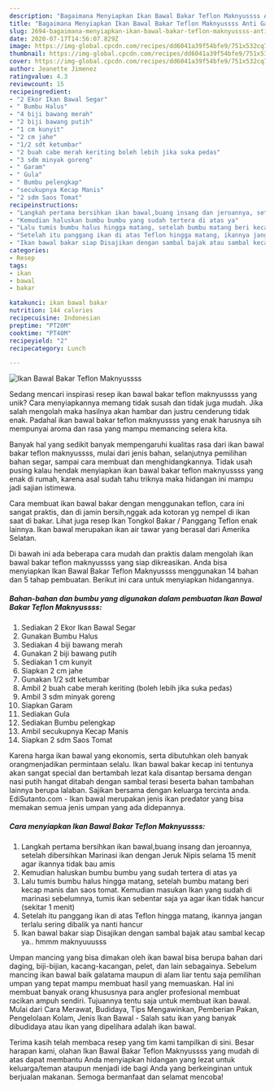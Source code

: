 ```yaml
---
description: "Bagaimana Menyiapkan Ikan Bawal Bakar Teflon Maknyussss Anti Gagal"
title: "Bagaimana Menyiapkan Ikan Bawal Bakar Teflon Maknyussss Anti Gagal"
slug: 2694-bagaimana-menyiapkan-ikan-bawal-bakar-teflon-maknyussss-anti-gagal
date: 2020-07-17T14:56:07.829Z
image: https://img-global.cpcdn.com/recipes/dd6041a39f54bfe9/751x532cq70/ikan-bawal-bakar-teflon-maknyussss-foto-resep-utama.jpg
thumbnail: https://img-global.cpcdn.com/recipes/dd6041a39f54bfe9/751x532cq70/ikan-bawal-bakar-teflon-maknyussss-foto-resep-utama.jpg
cover: https://img-global.cpcdn.com/recipes/dd6041a39f54bfe9/751x532cq70/ikan-bawal-bakar-teflon-maknyussss-foto-resep-utama.jpg
author: Jeanette Jimenez
ratingvalue: 4.3
reviewcount: 15
recipeingredient:
- "2 Ekor Ikan Bawal Segar"
- " Bumbu Halus"
- "4 biji bawang merah"
- "2 biji bawang putih"
- "1 cm kunyit"
- "2 cm jahe"
- "1/2 sdt ketumbar"
- "2 buah cabe merah keriting boleh lebih jika suka pedas"
- "3 sdm minyak goreng"
- " Garam"
- " Gula"
- " Bumbu pelengkap"
- "secukupnya Kecap Manis"
- "2 sdm Saos Tomat"
recipeinstructions:
- "Langkah pertama bersihkan ikan bawal,buang insang dan jeroannya, setelah dibersihkan Marinasi ikan dengan Jeruk Nipis selama 15 menit agar ikannya tidak bau amis"
- "Kemudian haluskan bumbu bumbu yang sudah tertera di atas ya"
- "Lalu tumis bumbu halus hingga matang, setelah bumbu matang beri kecap manis dan saos tomat. Kemudian masukan Ikan yang sudah di marinasi sebelumnya, tumis ikan sebentar saja ya agar ikan tidak hancur (sekitar 1 menit)"
- "Setelah itu panggang ikan di atas Teflon hingga matang, ikannya jangan terlalu sering dibalik ya nanti hancur"
- "Ikan bawal bakar siap Disajikan dengan sambal bajak atau sambal kecap ya.. hmmm maknyuuusss"
categories:
- Resep
tags:
- ikan
- bawal
- bakar

katakunci: ikan bawal bakar 
nutrition: 144 calories
recipecuisine: Indonesian
preptime: "PT20M"
cooktime: "PT40M"
recipeyield: "2"
recipecategory: Lunch

---
```



![Ikan Bawal Bakar Teflon Maknyussss](https://img-global.cpcdn.com/recipes/dd6041a39f54bfe9/751x532cq70/ikan-bawal-bakar-teflon-maknyussss-foto-resep-utama.jpg)

Sedang mencari inspirasi resep ikan bawal bakar teflon maknyussss yang unik? Cara menyiapkannya memang tidak susah dan tidak juga mudah. Jika salah mengolah maka hasilnya akan hambar dan justru cenderung tidak enak. Padahal ikan bawal bakar teflon maknyussss yang enak harusnya sih mempunyai aroma dan rasa yang mampu memancing selera kita.

Banyak hal yang sedikit banyak mempengaruhi kualitas rasa dari ikan bawal bakar teflon maknyussss, mulai dari jenis bahan, selanjutnya pemilihan bahan segar, sampai cara membuat dan menghidangkannya. Tidak usah pusing kalau hendak menyiapkan ikan bawal bakar teflon maknyussss yang enak di rumah, karena asal sudah tahu triknya maka hidangan ini mampu jadi sajian istimewa.

Cara membuat ikan bawal bakar dengan menggunakan teflon, cara ini sangat praktis, dan di jamin bersih,nggak ada kotoran yg nempel di ikan saat di bakar. Lihat juga resep Ikan Tongkol Bakar / Panggang Teflon enak lainnya. Ikan bawal merupakan ikan air tawar yang berasal dari Amerika Selatan.


Di bawah ini ada beberapa cara mudah dan praktis dalam mengolah ikan bawal bakar teflon maknyussss yang siap dikreasikan. Anda bisa menyiapkan Ikan Bawal Bakar Teflon Maknyussss menggunakan 14 bahan dan 5 tahap pembuatan. Berikut ini cara untuk menyiapkan hidangannya.

<!--inarticleads1-->

##### Bahan-bahan dan bumbu yang digunakan dalam pembuatan Ikan Bawal Bakar Teflon Maknyussss:

1. Sediakan 2 Ekor Ikan Bawal Segar
1. Gunakan  Bumbu Halus
1. Sediakan 4 biji bawang merah
1. Gunakan 2 biji bawang putih
1. Sediakan 1 cm kunyit
1. Siapkan 2 cm jahe
1. Gunakan 1/2 sdt ketumbar
1. Ambil 2 buah cabe merah keriting (boleh lebih jika suka pedas)
1. Ambil 3 sdm minyak goreng
1. Siapkan  Garam
1. Sediakan  Gula
1. Sediakan  Bumbu pelengkap
1. Ambil secukupnya Kecap Manis
1. Siapkan 2 sdm Saos Tomat


Karena harga ikan bawal yang ekonomis, serta dibutuhkan oleh banyak orangmenjadikan permintaan selalu. Ikan bawal bakar kecap ini tentunya akan sangat special dan bertambah lezat kala disantap bersama dengan nasi putih hangat ditabah dengan sambal terasi beserta bahan tambahan lainnya berupa lalaban. Sajikan bersama dengan keluarga tercinta anda. EdiSutanto.com - Ikan bawal merupakan jenis ikan predator yang bisa memakan semua jenis umpan yang ada didepannya. 

<!--inarticleads2-->

##### Cara menyiapkan Ikan Bawal Bakar Teflon Maknyussss:

1. Langkah pertama bersihkan ikan bawal,buang insang dan jeroannya, setelah dibersihkan Marinasi ikan dengan Jeruk Nipis selama 15 menit agar ikannya tidak bau amis
1. Kemudian haluskan bumbu bumbu yang sudah tertera di atas ya
1. Lalu tumis bumbu halus hingga matang, setelah bumbu matang beri kecap manis dan saos tomat. Kemudian masukan Ikan yang sudah di marinasi sebelumnya, tumis ikan sebentar saja ya agar ikan tidak hancur (sekitar 1 menit)
1. Setelah itu panggang ikan di atas Teflon hingga matang, ikannya jangan terlalu sering dibalik ya nanti hancur
1. Ikan bawal bakar siap Disajikan dengan sambal bajak atau sambal kecap ya.. hmmm maknyuuusss


Umpan mancing yang bisa dimakan oleh ikan bawal bisa berupa bahan dari daging, biji-bijian, kacang-kacangan, pelet, dan lain sebagainya. Sebelum mancing ikan bawal baik galatama maupun di alam liar tentu saja pemilihan umpan yang tepat mampu membuat hasil yang memuaskan. Hal ini membuat banyak orang khususnya para angler profesional membuat racikan ampuh sendiri. Tujuannya tentu saja untuk membuat ikan bawal. Mulai dari Cara Merawat, Budidaya, Tips Mengawinkan, Pemberian Pakan, Pengelolaan Kolam, Jenis Ikan Bawal - Salah satu ikan yang banyak dibudidaya atau ikan yang dipelihara adalah ikan bawal. 

Terima kasih telah membaca resep yang tim kami tampilkan di sini. Besar harapan kami, olahan Ikan Bawal Bakar Teflon Maknyussss yang mudah di atas dapat membantu Anda menyiapkan hidangan yang lezat untuk keluarga/teman ataupun menjadi ide bagi Anda yang berkeinginan untuk berjualan makanan. Semoga bermanfaat dan selamat mencoba!

